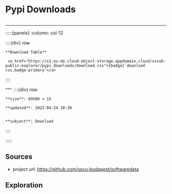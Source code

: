 # Pypi Downloads

```{include} ../homes/pypi_downloads.md
```

---




:::::{panels} :column: col-12

::::{div} row

```{div} col-8
**Download Table**
```

```{div} col-4
 <a href="https://s3.eu-de.cloud-object-storage.appdomain.cloud/sscub-public-explorer/pypi_downloads/download.csv">{badge}`download csv,badge-primary`</a>
```
::::

^^^
::::{div} row

```{div} col-4
**size**: 69586 × 15
```

```{div} col-4
**updated**: 2022-04-24 20:30
```

```{div} col-4

**subject**: Download

```

::::

:::::




## Sources

- project url: https://github.com/sscu-budapest/softwaredata


## Exploration

```{tableofcontents}
```